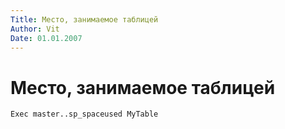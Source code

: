 ```yaml
---
Title: Место, занимаемое таблицей
Author: Vit
Date: 01.01.2007
---
```



Место, занимаемое таблицей
==========================

    Exec master..sp_spaceused MyTable
